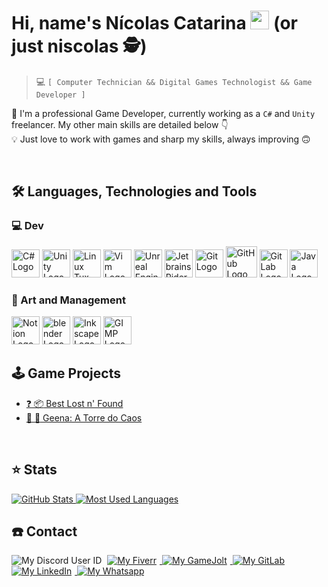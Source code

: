 # Hi, name's Nícolas Catarina <img src="https://c.tenor.com/BlM254E365cAAAAi/sun-smiling.gif" width=30> (or just niscolas :detective:)

> :computer: `[ Computer Technician && Digital Games Technologist && Game Developer ]`

:superhero: I'm a professional Game Developer, currently working as a `C#` and `Unity` freelancer. My other main skills are detailed below :point_down: <br>
:bulb: Just love to work with games and sharp my skills, always improving :upside_down_face:

<br>

## :hammer_and_wrench: Languages, Technologies and Tools

### :computer: Dev

<img
    alt="C# Logo"
    height=45
    src="https://cdn.jsdelivr.net/gh/devicons/devicon/icons/csharp/csharp-original.svg">
<img
    alt="Unity Logo"
    height=45
    src="https://cdn4.iconfinder.com/data/icons/various-icons-2/476/Unity.png">
<img
    alt="Linux Tux Logo"
    height=45
    src="https://img.icons8.com/color/240/000000/linux--v1.png">
<img
    alt="Vim Logo"
    height=45
    src="https://cdn.jsdelivr.net/gh/devicons/devicon/icons/vim/vim-original.svg">
<img
    alt="Unreal Engine Logo"
    height=45
    src="https://img.icons8.com/color/240/000000/unreal-engine.png">
<img
    alt="Jetbrains Rider Logo"
    height=45
    src="https://resources.jetbrains.com/storage/products/company/brand/logos/Rider_icon.svg?_gl=1*1y5ya1z*_ga*MTIwNTgzMDkyMC4xNjM2NjQ1NzAz*_ga_V0XZL7QHEB*MTYzOTEwNjI1NC40LjAuMTYzOTEwNjI1Ni4w">
<img
    alt="Git Logo"
    height=45
    src="https://cdn.jsdelivr.net/gh/devicons/devicon/icons/git/git-original.svg">
<img
    alt="GitHub Logo"
    height=50
    src="https://img.icons8.com/color/240/000000/github--v1.png">
<img
    alt="GitLab Logo"
    height=45
    src="https://cdn.jsdelivr.net/gh/devicons/devicon/icons/gitlab/gitlab-original.svg">
<img
    alt="Java Logo"
    height=45
    src="https://cdn.jsdelivr.net/gh/devicons/devicon/icons/java/java-original.svg">

### :art: Art and Management

<img
    alt="Notion Logo"
    height=45
    src="https://img.icons8.com/color/240/000000/notion--v1.png">
<img
    alt="blender Logo"
    height=45
    src="https://img.icons8.com/color/240/000000/blender-3d.png">
<img
    alt="Inkscape Logo"
    height=45
    src="https://img.icons8.com/color/240/000000/inkscape.png">
<img
    alt="GIMP Logo"
    height=45
    src="https://img.icons8.com/color/240/000000/gimp.png">

## :joystick: Game Projects

- [:question: :package: Best Lost n' Found][best_lost_n_found-gamejolt_link]
- [:volcano: :tokyo_tower: Geena: A Torre do Caos][geena-gamejolt_link]

<br>

## :star: Stats

<a href="https://github.com/anuraghazra/github-readme-stats">
    <img alt="GitHub Stats" src="https://github-readme-stats.vercel.app/api?username=niscolas&count_private=true&custom_title=My GitHub Stats&show_icons=true&theme=tokyonight">
</a>
<a href="https://github.com/anuraghazra/github-readme-stats">
    <img alt="Most Used Languages" src="https://github-readme-stats.vercel.app/api/top-langs/?username=niscolas&hide=java&layout=compact&theme=tokyonight">
</a>
<!--
<a href="https://github.com/anuraghazra/github-readme-stats">
    <img alt="Wakatime Stats" src="https://github-readme-stats.vercel.app/api/wakatime?username=niscolas">
</a>
-->

<br>

## :telephone: Contact

<img
    alt="My Discord User ID"
    src="https://img.shields.io/badge/Discord-niscolas_0609-565B65?style=for-the-badge&labelColor=5865F2&logo=discord&logoColor=white"
    style="margin-right:5px">
<a href="hhttps://www.fiverr.com/pajamaunicorns">
    <img
        alt="My Fiverr"
        src="https://img.shields.io/badge/Fiveerr-1DBF73?style=for-the-badge&logo=fiverr&logoColor=white"
        style="margin-right:5px">
</a>
<a href="https://gamejolt.com/@Bitten-Sweet">
    <img
        alt="My GameJolt"
        src="https://img.shields.io/badge/GameJolt-2F7F6F?style=for-the-badge&logo=gamejolt&logoColor=white"
        style="margin-right:5px">
</a>
<a href="https://gitlab.com/niscolas">
    <img
        alt="My GitLab"
        src="https://img.shields.io/badge/GitLab-330F63?style=for-the-badge&logo=gitlab&logoColor=white"
        style="margin-right:5px">
</a>
<a href="https://www.linkedin.com/in/niscolas">
    <img
        alt="My LinkedIn"
        src="https://img.shields.io/badge/LinkedIn-0077B5?style=for-the-badge&logo=linkedin&logoColor=white"
        style="margin-right:5px">
</a>
<a href="https://wa.me/5531988598280">
    <img
        alt="My Whatsapp"
        src="https://img.shields.io/badge/WhatsApp-25D366?style=for-the-badge&logo=whatsapp&logoColor=white"
        style="margin-right:5px">
</a>

[best_lost_n_found-gamejolt_link]: https://gamejolt.com/games/bestlostnfound/604915
[geena-gamejolt_link]: https://gamejolt.com/games/geena/604636
